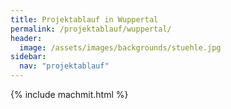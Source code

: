 ```yaml
---
title: Projektablauf in Wuppertal
permalink: /projektablauf/wuppertal/
header:
  image: /assets/images/backgrounds/stuehle.jpg
sidebar:
  nav: "projektablauf"
---
```


{% include machmit.html %}
